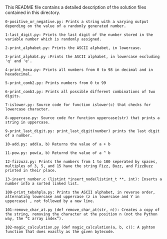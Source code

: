 This README file contains a detailed description of the solution files contained in this directory.

	0-positive_or_negative.py: Prints a string with a varying output depending on the value of a randomly generated number.

	1-last_digit.py: Prints the last digit of the number stored in the variable number which is randomly assigned.

	2-print_alphabet.py: Prints the ASCII alphabet, in lowercase.

	3-print_alphabt.py :Prints the ASCII alphabet, in lowercase excluding 'q' and 'e'.

	4-print_hexa.py: Prints all numbers from 0 to 98 in decimal and in hexadecimal.

	5-print_comb2.py: Prints numbers from 0 to 99

	6-print_comb3.py: Prints all possible different combinations of two digits.

	7-islower.py: Source code for function islower(c) that checks for lowercase character.

	8-uppercase.py: Source code for function uppercase(str) that prints a string in uppercase.

	9-print_last_digit.py: print_last_digit(number) prints the last digit of a number.

	10-add.py: add(a, b) Returns the value of a + b

	11-pow.py: pow(a, b) Returnd the value of a ^ b

	12-fizzuzz.py: Prints the numbers from 1 to 100 seperated by spaces, multiples of 3, 5, and 15 have the string Fizz, Buzz, and FizzBuzz printed in their place.

	13-insert_number.c (listint *insert_node(listint_t **, int): Inserts a number into a sorted linked list.

	100-print_tebahpla.py: Prints the ASCII alphabet, in reverse order, alternating lowercase and uppercase (z in lowercase and Y in uppercase) , not followed by a new line.

	101-remove_char_at.py (def remove_char_at(str, n)): Creates a copy of the string, removing the character at the position n (not the Python way, the “C array index”).

	102-magic_calculation.py (def magic_calculation(a, b, c)): A pyhton function that does exactly as the given bytecode.
